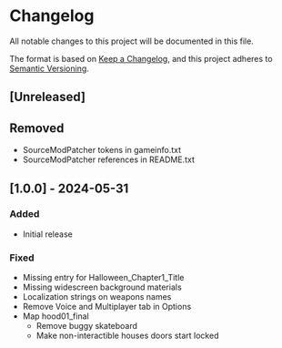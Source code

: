 # Changelog

All notable changes to this project will be documented in this file.

The format is based on [Keep a Changelog](https://keepachangelog.com/en/1.1.0/),
and this project adheres to [Semantic Versioning](https://semver.org/spec/v2.0.0.html).

## [Unreleased]

## Removed

- SourceModPatcher tokens in gameinfo.txt
- SourceModPatcher references in README.txt

## [1.0.0] - 2024-05-31

### Added

- Initial release

### Fixed

- Missing entry for Halloween_Chapter1_Title
- Missing widescreen background materials
- Localization strings on weapons names
- Remove Voice and Multiplayer tab in Options
- Map hood01_final
  - Remove buggy skateboard
  - Make non-interactible houses doors start locked
